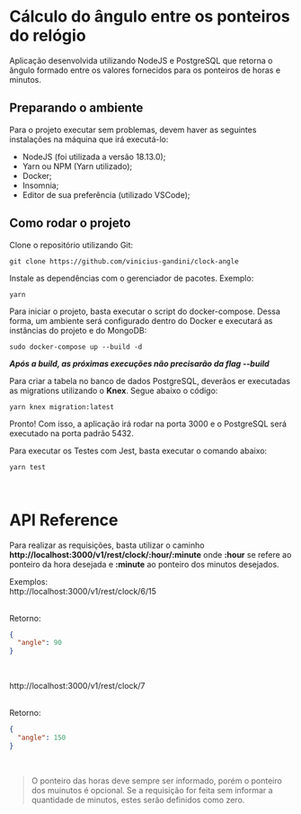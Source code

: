 # Cálculo do ângulo entre os ponteiros do relógio
Aplicação desenvolvida utilizando NodeJS e PostgreSQL que retorna o ângulo formado entre os valores fornecidos para os ponteiros de horas e minutos.

## Preparando o ambiente
Para o projeto executar sem problemas, devem haver as seguintes instalações na máquina que irá executá-lo:

- NodeJS (foi utilizada a versão 18.13.0);
- Yarn ou NPM (Yarn utilizado);
- Docker;
- Insomnia;
- Editor de sua preferência (utilizado VSCode);

## Como rodar o projeto
Clone o repositório utilizando Git:

```
git clone https://github.com/vinicius-gandini/clock-angle
```

Instale as dependências com o gerenciador de pacotes. Exemplo:

```
yarn
```

Para iniciar o projeto, basta executar o script do docker-compose. Dessa forma, um ambiente será configurado dentro do Docker e executará as instâncias do projeto e do MongoDB:

```
sudo docker-compose up --build -d
```

***Após a build, as próximas execuções não precisarão da flag --build***

Para criar a tabela no banco de dados PostgreSQL, deverãos er executadas as migrations utilizando o **Knex**. Segue abaixo o código:

```
yarn knex migration:latest
```

Pronto! Com isso, a aplicação irá rodar na porta 3000 e o PostgreSQL será executado na porta padrão 5432.

Para executar os Testes com Jest, basta executar o comando abaixo:

```
yarn test
```

<br>

# API Reference
Para realizar as requisições, basta utilizar o caminho **http://localhost:3000/v1/rest/clock/:hour/:minute** onde **:hour** se refere ao ponteiro da hora desejada e **:minute** ao ponteiro dos minutos desejados.

Exemplos: <br>
http://localhost:3000/v1/rest/clock/6/15
<br><br>

Retorno:
```JSON
{
  "angle": 90
}
```
<br>

http://localhost:3000/v1/rest/clock/7
<br><br>

Retorno:
```JSON
{
  "angle": 150
}
```

<br>

>O ponteiro das horas deve sempre ser informado, porém o ponteiro dos muinutos é opcional. Se a requisição for feita sem informar a quantidade de minutos, estes serão definidos como zero.

